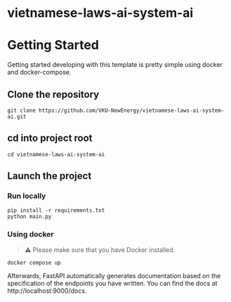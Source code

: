 # vietnamese-laws-ai-system-ai

# Getting Started
Getting started developing with this template is pretty simple using docker and docker-compose.

## Clone the repository
```
git clone https://github.com/VKU-NewEnergy/vietnamese-laws-ai-system-ai.git
```

## cd into project root
```
cd vietnamese-laws-ai-system-ai
```

## Launch the project
### Run locally
```
pip install -r requirements.txt
python main.py
```
### Using docker
> :warning: Please make sure that you have Docker installed.
```
docker compose up
```

Afterwards, FastAPI automatically generates documentation based on the specification of the endpoints you have written. You can find the docs at http://localhost:9000/docs.
